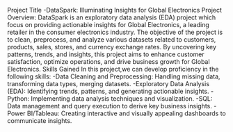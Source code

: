 Project Title
   -DataSpark: Illuminating Insights for Global Electronics
Project Overview: 
       DataSpark is an exploratory data analysis (EDA) project which focus on providing actionable insights for Global Electronics, a leading retailer in the consumer electronics industry. The objective of the project is to clean, preprocess, and analyze various datasets related to customers, products, sales, stores, and currency exchange rates. By uncovering key patterns, trends, and insights, this project aims to enhance customer satisfaction, optimize operations, and drive business growth for Global Electronics.
Skills Gained
In this project,we can develop proficiency in the following skills:
 -Data Cleaning and Preprocessing: Handling missing data, transforming data types, merging datasets.
 -Exploratory Data Analysis (EDA): Identifying trends, patterns, and generating actionable insights.
 -Python: Implementing data analysis techniques and visualization.
 -SQL: Data management and query execution to derive key business insights.
 -Power BI/Tableau: Creating interactive and visually appealing dashboards to communicate insights.
